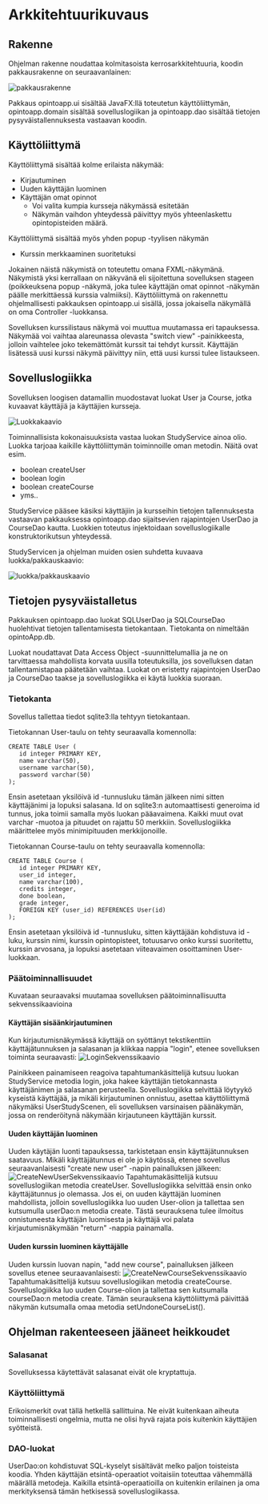 # Arkkitehtuurikuvaus

## Rakenne

Ohjelman rakenne noudattaa kolmitasoista kerrosarkkitehtuuria, koodin pakkausrakenne on seuraavanlainen:

![pakkausrakenne](https://github.com/mikkolei/otm-harjoitustyo/blob/master/dokumentointi/kuvat/Pakkausrakenne.png)

Pakkaus opintoapp.ui sisältää JavaFX:llä toteutetun käyttöliittymän, opintoapp.domain sisältää sovelluslogiikan ja opintoapp.dao sisältää tietojen pysyväistallennuksesta vastaavan koodin.

## Käyttöliittymä

Käyttöliittymä sisältää kolme erilaista näkymää:

* Kirjautuminen
* Uuden käyttäjän luominen
* Käyttäjän omat opinnot
   * Voi valita kumpia kursseja näkymässä esitetään
   * Näkymän vaihdon yhteydessä päivittyy myös yhteenlaskettu opintopisteiden määrä.

Käyttöliittymä sisältää myös yhden popup -tyylisen näkymän 

* Kurssin merkkaaminen suoritetuksi

Jokainen näistä näkymistä on toteutettu omana FXML-näkymänä. Näkymistä yksi kerrallaan on näkyvänä eli sijoitettuna sovelluksen stageen (poikkeuksena popup -näkymä, joka tulee käyttäjän omat opinnot -näkymän päälle merkittäessä kurssia valmiiksi). Käyttöliittymä on rakennettu ohjelmallisesti pakkauksen opintoapp.ui sisällä, jossa jokaisella näkymällä on oma Controller -luokkansa.

Sovelluksen kurssilistaus näkymä voi muuttua muutamassa eri tapauksessa. Näkymää voi vaihtaa alareunassa olevasta "switch view" -painikkeesta, jolloin vaihtelee joko tekemättömät kurssit tai tehdyt kurssit. Käyttäjän lisätessä uusi kurssi näkymä päivittyy niin, että uusi kurssi tulee listaukseen. 

## Sovelluslogiikka

Sovelluksen loogisen datamallin muodostavat luokat User ja Course, jotka kuvaavat käyttäjiä ja käyttäjien kursseja.

![Luokkakaavio](https://github.com/mikkolei/otm-harjoitustyo/blob/master/dokumentointi/kuvat/luokkakaavio.png)

Toiminnallisista kokonaisuuksista vastaa luokan StudyService ainoa olio. Luokka tarjoaa kaikille käyttöliittymän toiminnoille oman metodin. Näitä ovat esim.

* boolean createUser
* boolean login
* boolean createCourse
* yms.. 

StudyService pääsee käsiksi käyttäjiin ja kursseihin tietojen tallennuksesta vastaavan pakkauksessa opintoapp.dao sijaitsevien rajapintojen UserDao ja CourseDao kautta. Luokkien toteutus injektoidaan sovelluslogiikalle konstruktorikutsun yhteydessä.

StudyServicen ja ohjelman muiden osien suhdetta kuvaava luokka/pakkauskaavio:

![luokka/pakkauskaavio](https://github.com/mikkolei/otm-harjoitustyo/blob/master/dokumentointi/kuvat/luokka_pakkauskaavio.png)
## Tietojen pysyväistalletus

Pakkauksen opintoapp.dao luokat SQLUserDao ja SQLCourseDao huolehtivat tietojen tallentamisesta tietokantaan. Tietokanta on nimeltään opintoApp.db.

Luokat noudattavat Data Access Object -suunnittelumallia ja ne on tarvittaessa mahdollista korvata uusilla toteutuksilla, jos sovelluksen datan tallentamistapaa päätetään vaihtaa. Luokat on eristetty rajapintojen UserDao ja CourseDao taakse ja sovelluslogiikka ei käytä luokkia suoraan. 

### Tietokanta

Sovellus tallettaa tiedot sqlite3:lla tehtyyn tietokantaan.

Tietokannan User-taulu on tehty seuraavalla komennolla:
```
CREATE TABLE User (
   id integer PRIMARY KEY,
   name varchar(50),
   username varchar(50),
   password varchar(50)
);
```
Ensin asetetaan yksilöivä id -tunnusluku tämän jälkeen nimi sitten käyttäjänimi ja lopuksi salasana. Id on sqlite3:n automaattisesti generoima id tunnus, joka toimii samalla myös luokan pääavaimena. Kaikki muut ovat varchar -muotoa ja pituudet on rajattu 50 merkkiin. Sovelluslogiikka määrittelee myös minimipituuden merkkijonoille.

Tietokannan Course-taulu on tehty seuraavalla komennolla:
```
CREATE TABLE Course (
   id integer PRIMARY KEY,
   user_id integer,
   name varchar(100),
   credits integer,
   done boolean,
   grade integer,
   FOREIGN KEY (user_id) REFERENCES User(id)
);
```
Ensin asetetaan yksilöivä id -tunnusluku, sitten käyttäjään kohdistuva id -luku, kurssin nimi, kurssin opintopisteet, totuusarvo onko kurssi suoritettu, kurssin arvosana, ja lopuksi asetetaan viiteavaimen osoittaminen User-luokkaan.

### Päätoiminnallisuudet

Kuvataan seuraavaksi muutamaa sovelluksen päätoiminnallisuutta sekvenssikaavioina

#### Käyttäjän sisäänkirjautuminen
Kun kirjautumisnäkymässä käyttäjä on syöttänyt tekstikenttiin käyttäjätunnuksen ja salasanan ja klikkaa nappia "login", etenee sovelluksen toiminta seuraavasti: 
![LoginSekvenssikaavio](https://github.com/mikkolei/otm-harjoitustyo/blob/master/dokumentointi/kuvat/login.png)

Painikkeen painamiseen reagoiva tapahtumankäsittelijä kutsuu luokan StudyService metodia login, joka hakee käyttäjän tietokannasta käyttäjänimen ja salasanan perusteella. Sovelluslogiikka selvittää löytyykö kyseistä käyttäjää, ja mikäli kirjautuminen onnistuu, asettaa käyttöliittymä näkymäksi UserStudyScenen, eli sovelluksen varsinaisen päänäkymän, jossa on renderöitynä näkymään kirjautuneen käyttäjän kurssit.

#### Uuden käyttäjän luominen
Uuden käytäjän luonti tapauksessa, tarkistetaan ensin käyttäjätunnuksen saatavuus. Mikäli käyttäjätunnus ei ole jo käytössä, etenee sovellus seuraavanlaisesti "create new user" -napin painalluksen jälkeen: 
![CreateNewUserSekvenssikaavio](https://github.com/mikkolei/otm-harjoitustyo/blob/master/dokumentointi/kuvat/sekvenssikaavioCreateNewUser.png)
Tapahtumakäsittelijä kutsuu sovelluslogiikan metodia createUser. Sovelluslogiikka selvittää ensin onko käyttäjätunnus jo olemassa. Jos ei, on uuden käyttäjän luominen mahdollista, jolloin sovelluslogiikka luo uuden User-olion ja tallettaa sen kutsumulla userDao:n metodia create. Tästä seurauksena tulee ilmoitus onnistuneesta käyttäjän luomisesta ja käyttäjä voi palata kirjautumisnäkymään "return" -nappia painamalla. 

#### Uuden kurssin luominen käyttäjälle
Uuden kurssin luovan napin, "add new course", painalluksen jälkeen sovellus etenee seuraavanlaisesti:
![CreateNewCourseSekvenssikaavio](https://github.com/mikkolei/otm-harjoitustyo/blob/master/dokumentointi/kuvat/sekvenssikaavioCreateNewCourse.png)
Tapahtumakäsittelijä kutsuu sovelluslogiikan metodia createCourse. Sovelluslogiikka luo uuden Course-olion ja tallettaa sen kutsumalla courseDao:n metodia create. Tämän seurauksena käyttöliittymä päivittää näkymän kutsumalla omaa metodia setUndoneCourseList().

## Ohjelman rakenteeseen jääneet heikkoudet

### Salasanat
Sovelluksessa käytettävät salasanat eivät ole kryptattuja. 

### Käyttöliittymä
Erikoismerkit ovat tällä hetkellä sallittuina. Ne eivät kuitenkaan aiheuta toiminnallisesti ongelmia, mutta ne olisi hyvä rajata pois kuitenkin käyttäjien syötteistä.

### DAO-luokat
UserDao:on kohdistuvat SQL-kyselyt sisältävät melko paljon toisteista koodia. Yhden käyttäjän etsintä-operaatiot voitaisiin toteuttaa vähemmällä määrällä metodeja. Kaikilla etsintä-operaatioilla on kuitenkin erilainen ja oma merkityksensä tämän hetkisessä sovelluslogiikassa. 
